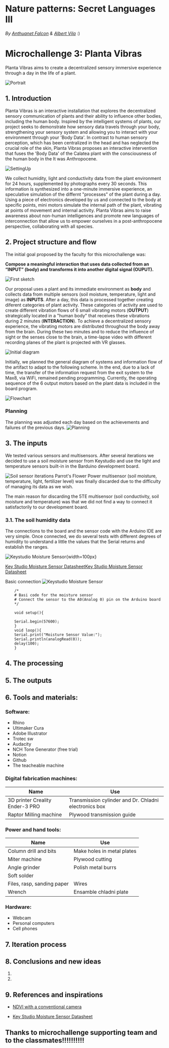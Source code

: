#    Nature patterns: Secret Languages III
*By [Anthuanet Falcon](https://anthuanetf.github.io/MDEF/) & [Albert Vila](https://avilabon.github.io/MDEF_Albert/)* :)

# Microchallenge 3: Planta Vibras
Planta Vibras aims to create a decentralized sensory immersive experience through a day in the life of a plant.

![Portrait](recursosMicrochallenge3/images/PlantaVibraPortada.JPG)

## 1. Introduction 
Planta Vibras is an interactive installation that explores the decentralized sensory communication of plants and their ability to influence other bodies, including the human body. Inspired by the intelligent systems of plants, our project seeks to demonstrate how sensory data travels through your body, strengthening your sensory system and allowing you to interact with your environment through your 'Body Data'.
In contrast to human sensory perception, which has been centralized in the head and has neglected the crucial role of the skin, Planta Vibras proposes an interactive intervention that fuses the 'Body Data' of the Calatea plant with the consciousness of the human body in the It was Anthropocene.

![SettingUp](recursosMicrochallenge3/images/SettingUp.JPG)

We collect humidity, light and conductivity data from the plant environment for 24 hours, supplemented by photographs every 30 seconds. This information is synthesized into a one-minute immersive experience, an speculative simulation of the differnt "processes" of the plant during a day. Using a piece of electronics developed by us and connected to the body at specific points, mini motors simulate the internal path of the plant, vibrating at points of movement and internal activity.
Planta Vibras aims to raise awareness about non-human intelligences and promote new languages ​​of interconnection that allow us to empower ourselves in a post-anthropocene perspective, collaborating with all species.

## 2. Project structure and flow

The initial goal proposed by the faculty for this microchallenge was:

**Compose a meaningful interaction that uses data collected from an “INPUT” (body) and transforms it into another digital signal (OUPUT).**

![First sketch](recursosMicrochallenge3/images/First%20sketch.JPG)

Our proposal uses a plant and its immediate environment as **body** and collects data from multiple sensors (soil moisture, temperature, light and image) as **INPUTS**. After a day, this data is processed together creating diferent categories of plant activity. These categories of activity are used to create different vibration flows of 6 small vibrating motors (**OUTPUT**) strategically located in a "human body" that receives these vibrations during 2 minutes (**INTERACTION**). To achieve a decentralized sensory experience, the vibrating motors are distributed throughout the body away from the brain. During these two minutes and to reduce the influence of sight or the senses close to the brain, a time-lapse video with different recording planes of the plant is projected with VR glasses.

![Initial diagram](recursosMicrochallenge3/images/DiagramaInicial.JPG)

Initially, we planned the general diagram of systems and information flow of the artifact to adapt to the following scheme. In the end, due to a lack of time, the transfer of the information request from the exit system to the Max8, via WiFi, remained pending programming. Currently, the operating sequence of the 6 output motors based on the plant data is included in the board program.

![Flowchart](recursosMicrochallenge3/images/Flow.JPG)


### Planning

The planning was adjusted each day based on the achievements and failures of the previous days.
![Planning](recursosMicrochallenge3/images/Planning.JPG)


## 3. The inputs

We tested various sensors and multisensors. After several iterations we decided to use a soil moisture sensor from Keystudio and use the light and temperature sensors built-in in the Barduino development board.

![Soil sensor iterations](recursosMicrochallenge3/images/soilsensors.JPG)
Parrot's Flower Power multisensor (soil moisture, temperature, light, fertilizer level) was finally discarded due to the difficulty of managing its data as we wish. 

The main reason for discarding the 5TE multisensor (soil conductivity, soil moisture and temperature) was that we did not find a way to connect it satisfactorily to our development board.

### 3.1. The soil humidity data

The connections to the board and the sensor code with the Arduino IDE are very simple. Once connected, we do several tests with different degrees of humidity to understand a little the values that the Serial returns and establish the ranges.

![Keystudio Moisture Sensor](recursosMicrochallenge3/images/KeyStudioMoistureSensor.jpg){width=100px}


[Key Studio Moisture Sensor Datasheet](https://wiki.keyestudio.com/Ks0049_keyestudio_Soil_Humidity_Sensor
)[Key Studio Moisture Sensor Datasheet](https://wiki.keyestudio.com/Ks0049_keyestudio_Soil_Humidity_Sensor
)

Basic connection
![Keystudio Moisture Sensor](recursosMicrochallenge3/images/KeyStudioMoistureSensorBasicConnetion.jpg)

```
    /*
    # Basi code for the moisture sensor
    # Connect the sensor to the A0(Analog 0) pin on the Arduino board
    */
    
    void setup(){
    
    Serial.begin(57600);
    } 
    void loop(){
    Serial.print("Moisture Sensor Value:");
    Serial.println(analogRead(0)); 
    delay(100);
    }
```

## 4. The processing

## 5. The outputs


## 6. Tools and materials:

### Software:
- Rhino
- Ultimaker Cura
- Adobe Illustrator
- Trotec sw
- Audacity
- NCH Tone Generator (free trial)
- Notion
- Github
- The teacheable machine

### Digital fabrication machines:

| Name | Use |
| --- | --- |
| 3D printer Creality Ender-3 PRO | Transmission cylinder and  Dr. Chladni electronics box |
| Raptor Milling machine | Plywood transmission guide |

### Power and hand tools:
| Name | Use |
| --- | --- |
| Column drill and bits | Make holes in metal plates |
| Miter machine | Plywood cutting |
| Angle grinder | Polish metal burrs |
| Soft solder |  |
| Files, rasp, sanding paper | Wires |
| Wrench | Ensamble chladni plate |

### Hardware:
- Webcam
- Personal computers
- Cell phones

## 7. Iteration process



## 8. Conclusions and new ideas

1. 
2. 


## 9. References and inspirations

- [NDVI with a conventional camera](https://www.unex.es/organizacion/servicios-universitarios/servicios/comunicacion/archivo/2021/mayo-de-2021/3-de-mayo-de-2021/una-tecnica-desarrollada-en-la-uex-permite-medir-la-actividad-fotosintetica-de-las-plantas-utilizando-una-camara-fotografica-convencional)

- [Key Studio Moisture Sensor Datasheet](https://wiki.keyestudio.com/Ks0049_keyestudio_Soil_Humidity_Sensor
)
## Thanks to microchallenge supporting team and to the classmates!!!!!!!!!!


